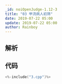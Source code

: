 ```yaml
---
_id: noiOpenJudge-1.12-3
title: "03 甲流病人初筛"
date: 2019-07-22 05:00
update: 2019-07-22 05:00
author: Rainboy
---
```


## 解析

## 代码

```c
<%-include("3.cpp")%>
```

